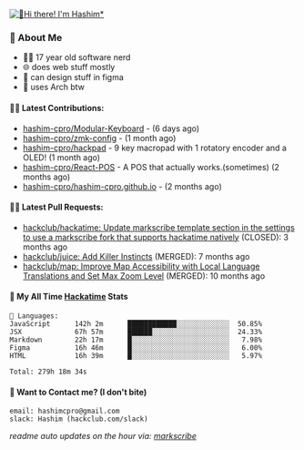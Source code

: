 [![👋Hi there! I'm Hashim*](/assets/intro.gif "Go To hashim-ali.work")](https://hashim-ali.work)

### 📖 About Me
- 👨‍💻 17 year old software nerd
- 🌐 does web stuff mostly
- 🎨 can design stuff in figma
- 🐧 uses Arch btw

#### 👷‍♂️ Latest Contributions:
- [hashim-cpro/Modular-Keyboard](https://github.com/hashim-cpro/Modular-Keyboard) -  (6 days ago)
- [hashim-cpro/zmk-config](https://github.com/hashim-cpro/zmk-config) -  (1 month ago)
- [hashim-cpro/hackpad](https://github.com/hashim-cpro/hackpad) - 9 key macropad with 1 rotatory encoder and a OLED! (1 month ago)
- [hashim-cpro/React-POS](https://github.com/hashim-cpro/React-POS) - A POS that actually works.(sometimes) (2 months ago)
- [hashim-cpro/hashim-cpro.github.io](https://github.com/hashim-cpro/hashim-cpro.github.io) -  (2 months ago)

#### 🧑‍💻 Latest Pull Requests:
- [hackclub/hackatime: Update markscribe template section in the settings to use a markscribe fork that supports hackatime natively](https://github.com/hackclub/hackatime/pull/258) (CLOSED): 3 months ago
- [hackclub/juice: Add  Killer Instincts](https://github.com/hackclub/juice/pull/248) (MERGED): 7 months ago
- [hackclub/map: Improve Map Accessibility with Local Language Translations and Set Max Zoom Level](https://github.com/hackclub/map/pull/12) (MERGED): 10 months ago

#### 📡 My All Time [Hackatime](https://hackatime.hackclub.com) Stats
```
💾 Languages:
JavaScript      142h 2m      ████████████░░░░░░░░░░░░░  50.85%
JSX             67h 57m      ██████░░░░░░░░░░░░░░░░░░░  24.33%
Markdown        22h 17m      █░░░░░░░░░░░░░░░░░░░░░░░░   7.98%
Figma           16h 46m      █░░░░░░░░░░░░░░░░░░░░░░░░   6.00%
HTML            16h 39m      █░░░░░░░░░░░░░░░░░░░░░░░░   5.97%

Total: 279h 18m 34s
```
#### 📮 Want to Contact me? (I don't bite)
```
email: hashimcpro@gmail.com
slack: Hashim (hackclub.com/slack)
```
_readme auto updates on the hour via: [markscribe](https://github.com/hashim-cpro/markscribe)_